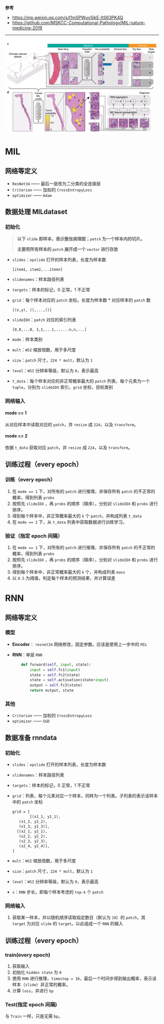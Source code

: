 **参考**

- https://mp.weixin.qq.com/s/I1mSPWuvSikE-ltS63PK4Q
- https://github.com/MSKCC-Computational-Pathology/MIL-nature-medicine-2019

****

![架构](./images/structure.png)

# MIL

## 网络等定义

- `ResNet34` —— 最后一层改为二分类的全连接层
- `Criterion` —— 加权的 `CrossEntropyLoss`
- `optimizer` —— `Adam`

## 数据处理 MILdataset

### 初始化

> **以下 `slide` 即样本，表示整张病理图；`patch` 为一个样本内的切片。**
>
> **主要将所有样本的 `patch` 展开成一个 `vector` 进行存放**

- `slides`：`opslide` 打开的样本列表，长度为样本数

  ```shell
  [item1, item2,...itemn]
  ```

- `slidenames`：样本路径列表

- `targets`：样本的标记，0 正常，1 不正常

- `grid`：每个样本对应的 `patch` 坐标。长度为样本数 * 对应样本的 `patch` 数

  ```shell
  [(x,y), (),...,()]
  ```

- `slideIDX`：`patch` 对应的索引列表

  ```shell
  [0,0,...0, 1,1,...1,......n,n,...]
  ```

- `mode`：样本类别

- `mult`：`WSI` 缩放倍数，用于多尺度

- `size`：`patch` 尺寸，`224 * mult`，默认为 `1`

- `level`：`WSI` 分辨率等级，默认为 `0`，表示最高

- `t_data`：每个样本对应的非正常概率最大的 `patch` 列表，每个元素为一个 `tuple`，分别为 `slideIDX` 索引，`grid` 坐标，目标类别

### 网络输入

#### mode == 1

从对应样本中读取对应的 `patch`，并 `resize` 成 `224`，以及 `transform`。

#### mode == 2

依据 `t_data` 获取对应 `patch`，并 `resize` 成 `224`，以及 `transform`。

## 训练过程（every epoch）

### 训练（every epoch）

1. 在 `mode == 1` 下，对所有的 `patch` 进行推理，并保存所有 `patch` 的不正常的概率，得到列表 `probs`
2. 按照先 `slideIDX` ，再 `probs` 的顺序（降序），分别对 `slideIDX` 和 `probs` 进行排序。
3. 得到每个样本中，非正常概率最大的 `k` 个 `patch`，并构成列表 `t_data`
4. 在 `mode == 2` 下，从 `t_data` 列表中获取数据进行训练学习。

### 验证（指定 epoch 间隔）

1. 在 `mode == 1` 下，对所有的 `patch` 进行推理，并保存所有 `patch` 的不正常的概率，得到列表 `probs`
2. 按照先 `slideIDX` ，再 `probs` 的顺序（降序），分别对 `slideIDX` 和 `probs` 进行排序。
3. 得到每个样本中，非正常概率最大的 `k` 个，并构成列表 `maxs`
4. 以 `0.5` 为阈值，判定每个样本的预测结果，并计算误差

# RNN

## 网络等定义

### 模型

- **Encoder**： `resnet34` 网络修改，固定参数。应该是使用上一步中的 `MIL`

- **RNN**：单层 `RNN`

  ```python
      def forward(self, input, state):
          input = self.fc1(input)
          state = self.fc2(state)
          state = self.activation(state+input)
          output = self.fc3(state)
          return output, state
  ```

### 其他

- `Criterion` —— 加权的 `CrossEntropyLoss`
- `optimizer` —— `SGD`

## 数据准备 rnndata

### 初始化

- `slides`：`opslide` 打开的样本列表，长度为样本数

- `slidenames`：样本路径列表

- `targets`：样本的标记，0 正常，1 不正常

- `grid`：列表，每个元素对应一个样本，同样为一个列表。子列表的表示该样本中的 `patch` 坐标

  ```shell
  grid = [
          [(x1_1, y1_1),
  	 (x1_2, y1_2),
  	 (x1_3, y1_3)],
  	[(x2_1, y2_1),
  	 (x2_2, y2_2),
  	 (x2_3, y2_3),
  	 (x2_4, y2_4)],
  ]
  ```

- `mult`：`WSI` 缩放倍数，用于多尺度

- `size`：`patch` 尺寸，`224 * mult`，默认为 `1`

- `level`：`WSI` 分辨率等级，默认为 `0`，表示最高

- `s`：`RNN` 步长，即每个样本考虑的 `top-k` 个 `patch`

### 网络输入

1. 获取某一样本，并以随机顺序读取指定数目（默认为 `10`）的 `patch`，其 `target` 为对应 `slide` 的 `target`。以此组成一个 `RNN` 的输入

## 训练过程（every epoch）

### train(every epoch)

1. 获取输入
2. 初始化 `hidden state` 为 `0`
3. 使用 `RNN` 进行推理，`timestep = 10`，最后一个时间步得到输出概率，表示该样本（`slide`）非正常的概率。
4. 计算 `loss`，并进行 `bp`

### Test(指定 epoch 间隔)

与 `Train` 一样，只是无需 `bp`。